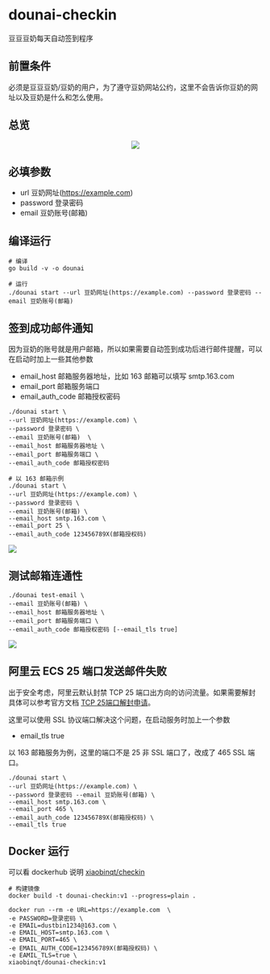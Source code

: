 # dounai-checkin

豆豆豆奶每天自动签到程序

## 前置条件

必须是豆豆豆奶/豆奶的用户，为了遵守豆奶网站公约，这里不会告诉你豆奶的网址以及豆奶是什么和怎么使用。

## 总览

<div align="center"><img src="https://cdn.xiaobinqt.cn/xiaobinqt.io/20230419/be92e64b88c4411a863954c1c7c8fae1.png?imageView2/0/q/75|watermark/2/text/eGlhb2JpbnF0/font/dmlqYXlh/fontsize/1000/fill/IzVDNUI1Qg==/dissolve/52/gravity/SouthEast/dx/15/dy/15" width=  /></div>

## 必填参数

+ url 豆奶网址(https://example.com)
+ password 登录密码
+ email 豆奶账号(邮箱)

## 编译运行

```shell
# 编译
go build -v -o dounai 

# 运行
./dounai start --url 豆奶网址(https://example.com) --password 登录密码 --email 豆奶账号(邮箱)
```

## 签到成功邮件通知

因为豆奶的账号就是用户邮箱，所以如果需要自动签到成功后进行邮件提醒，可以在启动时加上一些其他参数

+ email_host 邮箱服务器地址，比如 163 邮箱可以填写 smtp.163.com
+ email_port 邮箱服务端口
+ email_auth_code 邮箱授权密码

```shell
./dounai start \
--url 豆奶网址(https://example.com) \ 
--password 登录密码 \
--email 豆奶账号(邮箱)  \
--email_host 邮箱服务器地址 \
--email_port 邮箱服务端口 \
--email_auth_code 邮箱授权密码

# 以 163 邮箱示例
./dounai start \
--url 豆奶网址(https://example.com) \
--password 登录密码 \
--email 豆奶账号(邮箱) \
--email_host smtp.163.com \
--email_port 25 \
--email_auth_code 123456789X(邮箱授权码)
```

![](https://cdn.xiaobinqt.cn/xiaobinqt.io/20230419/8720861bdf004cd091e6e1a6e8291ff0.png?imageView2/0/q/75|watermark/2/text/eGlhb2JpbnF0/font/dmlqYXlh/fontsize/1000/fill/IzVDNUI1Qg==/dissolve/52/gravity/SouthEast/dx/15/dy/15)

## 测试邮箱连通性

```shell
./dounai test-email \
--email 豆奶账号(邮箱) \
--email_host 邮箱服务器地址 \
--email_port 邮箱服务端口 \
--email_auth_code 邮箱授权密码 [--email_tls true]
```

![](https://cdn.xiaobinqt.cn/xiaobinqt.io/20230419/081fd5d62c654133809cdb15e97ae7fc.png?imageView2/0/q/75|watermark/2/text/eGlhb2JpbnF0/font/dmlqYXlh/fontsize/1000/fill/IzVDNUI1Qg==/dissolve/52/gravity/SouthEast/dx/15/dy/15)

## 阿里云 ECS 25 端口发送邮件失败

出于安全考虑，阿里云默认封禁 TCP 25 端口出方向的访问流量。如果需要解封具体可以参考官方文档 [TCP 25端口解封申请](https://help.aliyun.com/document_detail/56130.html)。

这里可以使用 SSL 协议端口解决这个问题，在启动服务时加上一个参数

+ email_tls true

以 163 邮箱服务为例，这里的端口不是 25 非 SSL 端口了，改成了 465 SSL 端口。

```shell
./dounai start \
--url 豆奶网址(https://example.com) \
--password 登录密码 --email 豆奶账号(邮箱) \
--email_host smtp.163.com \
--email_port 465 \
--email_auth_code 123456789X(邮箱授权码) \
--email_tls true
```

## Docker 运行

可以看 dockerhub 说明 [xiaobinqt/checkin](https://hub.docker.com/r/xiaobinqt/dounai-checkin)

```shell
# 构建镜像
docker build -t dounai-checkin:v1 --progress=plain .

docker run --rm -e URL=https://example.com  \
-e PASSWORD=登录密码 \
-e EMAIL=dustbin1234@163.com \
-e EMAIL_HOST=smtp.163.com \
-e EMAIL_PORT=465 \
-e EMAIL_AUTH_CODE=123456789X(邮箱授权码) \
-e EAMIL_TLS=true \
xiaobinqt/dounai-checkin:v1
```

